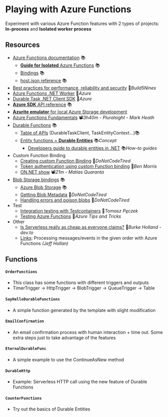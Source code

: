 # Playing with Azure Functions
Experiment with various Azure Function features with 2 types of projects: **In-process** and **Isolated worker process**

## Resources

- [Azure Functions documentation](https://learn.microsoft.com/en-us/azure/azure-functions/functions-overview) 📚
  - [**Guide for Isolated** Azure Functions](https://learn.microsoft.com/en-us/azure/azure-functions/dotnet-isolated-process-guide) 📚
  - [Bindings](https://learn.microsoft.com/en-us/azure/azure-functions/dotnet-isolated-process-guide?tabs=windows#bindings) 📚
  - [host.json reference](https://docs.microsoft.com/en-us/azure/azure-functions/functions-host-json) 📚
- [Best practices for performance, reliability and security](https://build5nines.com/azure-functions-best-practices-for-performance-reliability-and-security) 📓*Build5Nines*
- [Azure Functions .NET Worker](https://github.com/Azure/azure-functions-dotnet-worker) 👤*Azure*
- [Durable Task .NET Client SDK](https://github.com/microsoft/durabletask-dotnet) 👤*Azure*
- [**Azure SDK** API reference](https://learn.microsoft.com/en-us/dotnet/api/overview/azure) 📚
- [**Azurite emulator** for local Azure Storage development](https://learn.microsoft.com/en-us/azure/storage/common/storage-use-azurite)
- [Azure Functions Fundamentals](https://app.pluralsight.com/library/courses/azure-functions-fundamentals) 📽️*3h40m - Pluralsight - Mark Heath*
- [Durable Functions](https://learn.microsoft.com/en-ie/azure/azure-functions/durable/durable-functions-overview) 📚
  - [Table of APIs](https://learn.microsoft.com/en-us/azure/azure-functions/durable/durable-functions-dotnet-isolated-overview#public-api-changes) (DurableTaskClient, TaskEntityContext...)📚
  - [Entity functions = **Durable Entities**](https://docs.microsoft.com/en-us/azure/azure-functions/durable/durable-functions-entities) 📚*Concept*
    - [Developers guide to durable entities in .NET](https://docs.microsoft.com/en-us/azure/azure-functions/durable/durable-functions-dotnet-entities) 📚*How-to guides*
- Custom Function Binding
  - [Creating custom Function Binding](http://dontcodetired.com/blog/post/Creating-Custom-Azure-Functions-Bindings) 📓*DoNotCodeTired*
  - [Token authentication using custom Function binding](https://www.ben-morris.com/custom-token-authentication-in-azure-functions-using-bindings) 📓*Ben Morris*
  - [ON.NET show](https://youtu.be/vKrUn9qiUI8?t=60) 📽️*21m - Matías Quaranta*
- [Blob Storage bindings](https://docs.microsoft.com/en-us/azure/azure-functions/functions-bindings-storage-blob) 📚
  - [Azure Blob Storage](https://learn.microsoft.com/en-us/azure/storage/blobs/storage-blobs-introduction) 📚
  - [Getting Blob Metadata](http://dontcodetired.com/blog/post/Getting-Blob-Metadata-When-Using-Azure-Functions-Blob-Storage-Triggers) 📓*DoNotCodeTired*
  - [Handling errors and poison blobs](http://dontcodetired.com/blog/post/Handling-Errors-and-Poison-Blobs-in-Azure-Functions-With-Azure-Blob-Storage-Triggers) 📓*DoNotCodeTired*
- Test
  - [Integration testing with Testcontainers](https://www.tpeczek.com/2023/10/azure-functions-integration-testing.html) 📓*Tomasz Pęczek*
  - [Testing Azure Functions](https://microsoft.github.io/AzureTipsAndTricks/blog/tip196.html) 📓*Azure Tips and Tricks*
- Other
  - [Is Serverless really as cheap as everyone claims?](https://dev.to/azure/is-serverless-really-as-cheap-as-everyone-claims-4i9n) 📓*Burke Holland - dev.to*
  - [Links](https://github.com/19balazs86/AzureServiceBus): Processing messages/events in the given order with Azure Functions *(Jeff Hollan)*

## Functions

#### `OrderFunctions`

- This class has some functions with different triggers and outputs
- TimerTrigger -> HttpTrigger -> BlobTrigger -> QueueTrigger -> Table

#### `SayHelloDurableFunctions`

- A simple function generated by the template with slight modification

#### `EmailConfirmation`

- An email confirmation process with human interaction + time out. Some extra steps just to take advantage of the features

#### `EternalDurableFunc`

- A simple example to use the ContinueAsNew method

#### `DurableHttp`

- Example: Serverless HTTP call using the new feature of Durable Functions

#### `CounterFunctions`

- Try out the basics of Durable Entities
